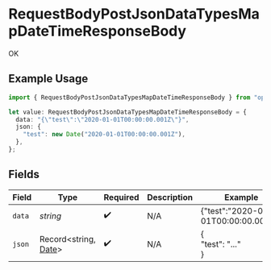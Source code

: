 # RequestBodyPostJsonDataTypesMapDateTimeResponseBody

OK

## Example Usage

```typescript
import { RequestBodyPostJsonDataTypesMapDateTimeResponseBody } from "openapi/sdk/models/operations";

let value: RequestBodyPostJsonDataTypesMapDateTimeResponseBody = {
  data: "{\"test\":\"2020-01-01T00:00:00.001Z\"}",
  json: {
    "test": new Date("2020-01-01T00:00:00.001Z"),
  },
};
```

## Fields

| Field                                                                                                         | Type                                                                                                          | Required                                                                                                      | Description                                                                                                   | Example                                                                                                       |
| ------------------------------------------------------------------------------------------------------------- | ------------------------------------------------------------------------------------------------------------- | ------------------------------------------------------------------------------------------------------------- | ------------------------------------------------------------------------------------------------------------- | ------------------------------------------------------------------------------------------------------------- |
| `data`                                                                                                        | *string*                                                                                                      | :heavy_check_mark:                                                                                            | N/A                                                                                                           | {"test":"2020-01-01T00:00:00.001Z"}                                                                           |
| `json`                                                                                                        | Record<string, [Date](https://developer.mozilla.org/en-US/docs/Web/JavaScript/Reference/Global_Objects/Date)> | :heavy_check_mark:                                                                                            | N/A                                                                                                           | {<br/>"test": "..."<br/>}                                                                                     |